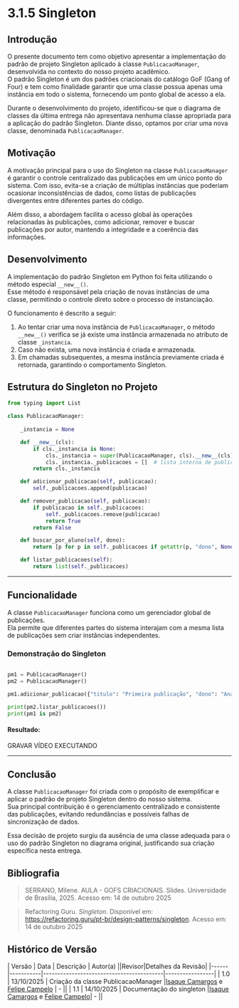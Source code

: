 # 3.1.5 Singleton

## Introdução

O presente documento tem como objetivo apresentar a implementação do padrão de projeto Singleton aplicado à classe `PublicacaoManager`, desenvolvida no contexto do nosso projeto acadêmico.  
O padrão Singleton é um dos padrões criacionais do catálogo GoF (Gang of Four) e tem como finalidade garantir que uma classe possua apenas uma instância em todo o sistema, fornecendo um ponto global de acesso a ela.

Durante o desenvolvimento do projeto, identificou-se que o diagrama de classes da última entrega não apresentava nenhuma classe apropriada para a aplicação do padrão Singleton. Diante disso, optamos por criar uma nova classe, denominada `PublicacaoManager`.


## Motivação

A motivação principal para o uso do Singleton na classe `PublicacaoManager` é garantir o controle centralizado das publicações em um único ponto do sistema. Com isso, evita-se a criação de múltiplas instâncias que poderiam ocasionar inconsistências de dados, como listas de publicações divergentes entre diferentes partes do código.

Além disso, a abordagem facilita o acesso global às operações relacionadas às publicações, como adicionar, remover e buscar publicações por autor, mantendo a integridade e a coerência das informações.


## Desenvolvimento

A implementação do padrão Singleton em Python foi feita utilizando o método especial `__new__()`.  
Esse método é responsável pela criação de novas instâncias de uma classe, permitindo o controle direto sobre o processo de instanciação.

O funcionamento é descrito a seguir:

1. Ao tentar criar uma nova instância de `PublicacaoManager`, o método `__new__()` verifica se já existe uma instância armazenada no atributo de classe `_instancia`.
2. Caso não exista, uma nova instância é criada e armazenada.
3. Em chamadas subsequentes, a mesma instância previamente criada é retornada, garantindo o comportamento Singleton.


## Estrutura do Singleton no Projeto

```python
from typing import List

class PublicacaoManager:
  
    _instancia = None

    def __new__(cls):
        if cls._instancia is None:
            cls._instancia = super(PublicacaoManager, cls).__new__(cls)
            cls._instancia._publicacoes = []  # lista interna de publicações
        return cls._instancia

    def adicionar_publicacao(self, publicacao):
        self._publicacoes.append(publicacao)

    def remover_publicacao(self, publicacao):
        if publicacao in self._publicacoes:
            self._publicacoes.remove(publicacao)
            return True 
        return False

    def buscar_por_aluno(self, dono):
        return [p for p in self._publicacoes if getattr(p, "dono", None) == dono]

    def listar_publicacoes(self):
        return list(self._publicacoes)
```

---

## Funcionalidade

A classe `PublicacaoManager` funciona como um gerenciador global de publicações.  
Ela permite que diferentes partes do sistema interajam com a mesma lista de publicações sem criar instâncias independentes.

### Demonstração do Singleton 


```python

pm1 = PublicacaoManager()
pm2 = PublicacaoManager()

pm1.adicionar_publicacao({"titulo": "Primeira publicação", "dono": "Ana"})

print(pm2.listar_publicacoes())  
print(pm1 is pm2) 

```

#### Resultado:

GRAVAR VÍDEO EXECUTANDO

---

## Conclusão

A classe `PublicacaoManager` foi criada com o propósito de exemplificar e aplicar o padrão de projeto Singleton dentro do nosso sistema.  
Sua principal contribuição é o gerenciamento centralizado e consistente das publicações, evitando redundâncias e possíveis falhas de sincronização de dados.

Essa decisão de projeto surgiu da ausência de uma classe adequada para o uso do padrão Singleton no diagrama original, justificando sua criação específica nesta entrega.



## Bibliografia

> SERRANO, Milene. AULA - GOFS CRIACIONAIS. Slides. Universidade de Brasília, 2025. Acesso em: 14 de outubro 2025

> Refactoring Guru. _Singleton_. Disponível em: https://refactoring.guru/pt-br/design-patterns/singleton. Acesso em: 14 de outubro 2025

## Histórico de Versão

| Versão | Data       | Descrição                                 | Autor(a)         ||Revisor|Detalhes da Revisão|
|------|-----------|------------------------------------------|-----------------|
| 1.0    | 13/10/2025  | Criação da classe PublicacaoManager |[Isaque Camargos](https://github.com/isaqzin) e [Felipe Campelo](https://github.com/felipeacampelo) | - ||
| 1.1    | 14/10/2025  | Documentação do singleton |[Isaque Camargos](https://github.com/isaqzin) e [Felipe Campelo](https://github.com/felipeacampelo)| - ||
